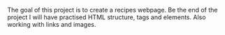 The goal of this project is to create a recipes webpage. Be the end of the project I will have practised HTML structure, tags and elements. Also working with links and images.
